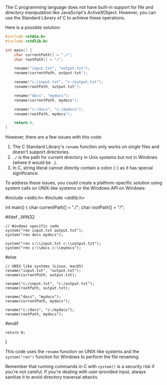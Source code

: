 The C programming language does not have built-in support for file and directory manipulation like JavaScript's ActiveXObject. However, you can use the Standard Library of C to achieve these operations.

Here is a possible solution:

```C
#include <stdio.h>
#include <stdlib.h>

int main() {
    char currentPath[] = "./";
    char rootPath[] = "/";

    rename("input.txt", "output.txt");
    rename(currentPath, output.txt");

    rename("c:/input.txt", "c:/output.txt");
    rename(rootPath, output.txt");

    rename("docs", "mydocs");
    rename(currentPath, mydocs");

    rename("c:/docs", "c:/mydocs");
    rename(rootPath, mydocs");

    return 0;
}
```

However, there are a few issues with this code:

1. The C Standard Library's `rename` function only works on single files and doesn't support directories.
2. `./` is the path for current directory in Unix systems but not in Windows (where it would be `.`).
3. In C, string literal cannot directly contain a colon (`:`) as it has special significance.

To address these issues, you could create a platform-specific solution using system calls on UNIX-like systems or the Windows API on Windows:

#include <stdio.h>
#include <stdlib.h>

int main() {
    char currentPath[] = "./";
    char rootPath[] = "/";

#ifdef _WIN32

    // Windows specific code
    system("ren input.txt output.txt");
    system("ren docs mydocs");

    system("ren c:\\input.txt c:\\output.txt");
    system("ren c:\\docs c:\\mydocs");

#else 

    // UNIX like systems (Linux, macOS)
    rename("input.txt", "output.txt");
    rename(currentPath, output.txt);

    rename("c:/input.txt", "c:/output.txt");
    rename(rootPath, output.txt);

    rename("docs", "mydocs");
    rename(currentPath, mydocs");

    rename("c:/docs", "c:/mydocs");
    rename(rootPath, mydocs");

#endif

    return 0;
}

This code uses the `rename` function on UNIX-like systems and the `system("ren")` function for Windows to perform the file renaming.

Remember that running commands in C with `system()` is a security risk if you're not careful. If you're dealing with user-provided input, always sanitize it to avoid directory traversal attacks.

